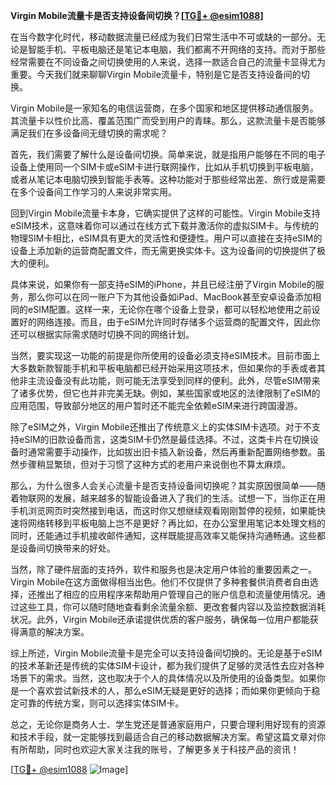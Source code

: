 **Virgin Mobile流量卡是否支持设备间切换？[[TG💪+ @esim1088](https://t.me/s/esim1088)]**

在当今数字化时代，移动数据流量已经成为我们日常生活中不可或缺的一部分。无论是智能手机、平板电脑还是笔记本电脑，我们都离不开网络的支持。而对于那些经常需要在不同设备之间切换使用的人来说，选择一款适合自己的流量卡显得尤为重要。今天我们就来聊聊Virgin Mobile流量卡，特别是它是否支持设备间的切换。

Virgin Mobile是一家知名的电信运营商，在多个国家和地区提供移动通信服务。其流量卡以性价比高、覆盖范围广而受到用户的青睐。那么，这款流量卡是否能够满足我们在多设备间无缝切换的需求呢？

首先，我们需要了解什么是设备间切换。简单来说，就是指用户能够在不同的电子设备上使用同一个SIM卡或eSIM卡进行联网操作，比如从手机切换到平板电脑，或者从笔记本电脑切换到智能手表等。这种功能对于那些经常出差、旅行或是需要在多个设备间工作学习的人来说非常实用。

回到Virgin Mobile流量卡本身，它确实提供了这样的可能性。Virgin Mobile支持eSIM技术，这意味着你可以通过在线方式下载并激活你的虚拟SIM卡。与传统的物理SIM卡相比，eSIM具有更大的灵活性和便捷性。用户可以直接在支持eSIM的设备上添加新的运营商配置文件，而无需更换实体卡。这为设备间的切换提供了极大的便利。

具体来说，如果你有一部支持eSIM的iPhone，并且已经注册了Virgin Mobile的服务，那么你可以在同一账户下为其他设备如iPad、MacBook甚至安卓设备添加相同的eSIM配置。这样一来，无论你在哪个设备上登录，都可以轻松地使用之前设置好的网络连接。而且，由于eSIM允许同时存储多个运营商的配置文件，因此你还可以根据实际需求随时切换不同的网络计划。

当然，要实现这一功能的前提是你所使用的设备必须支持eSIM技术。目前市面上大多数新款智能手机和平板电脑都已经开始采用这项技术，但如果你的手表或者其他非主流设备没有此功能，则可能无法享受到同样的便利。此外，尽管eSIM带来了诸多优势，但它也并非完美无缺。例如，某些国家或地区的法律限制了eSIM的应用范围，导致部分地区的用户暂时还不能完全依赖eSIM来进行跨国漫游。

除了eSIM之外，Virgin Mobile还推出了传统意义上的实体SIM卡选项。对于不支持eSIM的旧款设备而言，这类SIM卡仍然是最佳选择。不过，这类卡片在切换设备时通常需要手动操作，比如拔出旧卡插入新设备，然后再重新配置网络参数。虽然步骤稍显繁琐，但对于习惯了这种方式的老用户来说倒也不算太麻烦。

那么，为什么很多人会关心流量卡是否支持设备间切换呢？其实原因很简单——随着物联网的发展，越来越多的智能设备进入了我们的生活。试想一下，当你正在用手机浏览网页时突然接到电话，而这时你又想继续观看刚刚暂停的视频，如果能快速将网络转移到平板电脑上岂不是更好？再比如，在办公室里用笔记本处理文档的同时，还能通过手机接收邮件通知，这样既能提高效率又能保持沟通畅通。这些都是设备间切换带来的好处。

当然，除了硬件层面的支持外，软件和服务也是决定用户体验的重要因素之一。Virgin Mobile在这方面做得相当出色。他们不仅提供了多种套餐供消费者自由选择，还推出了相应的应用程序来帮助用户管理自己的账户信息和流量使用情况。通过这些工具，你可以随时随地查看剩余流量余额、更改套餐内容以及监控数据消耗状况。此外，Virgin Mobile还承诺提供优质的客户服务，确保每一位用户都能获得满意的解决方案。

综上所述，Virgin Mobile流量卡是完全可以支持设备间切换的。无论是基于eSIM的技术革新还是传统的实体SIM卡设计，都为我们提供了足够的灵活性去应对各种场景下的需求。当然，这也取决于个人的具体情况以及所使用的设备类型。如果你是一个喜欢尝试新技术的人，那么eSIM无疑是更好的选择；而如果你更倾向于稳定可靠的传统方案，则可以选择实体SIM卡。

总之，无论你是商务人士、学生党还是普通家庭用户，只要合理利用好现有的资源和技术手段，就一定能够找到最适合自己的移动数据解决方案。希望这篇文章对你有所帮助，同时也欢迎大家关注我的账号，了解更多关于科技产品的资讯！

[[TG💪+ @esim1088](https://t.me/s/esim1088) ![Image](https://i.postimg.cc/4NQfJmqS/Snipaste-2025-05-13-00-14-12.png)]